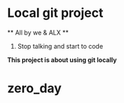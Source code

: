 # Local git project
** All by we & ALX **
1. Stop talking and start to code

__This project is about using git locally__
# zero_day
